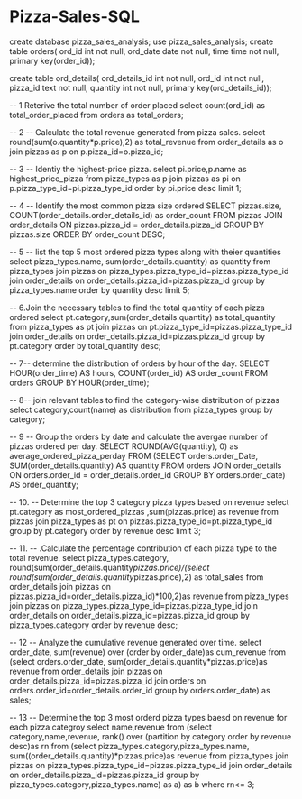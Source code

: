# Pizza-Sales-SQL
create database pizza_sales_analysis;
use pizza_sales_analysis;
create table orders(
ord_id int not null,
ord_date date not null,
time time not null,
primary key(order_id));

create table ord_details(
ord_details_id int not null,
ord_id int not null,
pizza_id text not null,
quantity int not null,
primary key(ord_details_id));


-- 1 Reterive the total number of order placed
select count(ord_id) as total_order_placed from orders
 as total_orders;

-- 2 -- Calculate the total revenue generated from pizza sales.
select round(sum(o.quantity*p.price),2) as total_revenue
from order_details as o join
pizzas as p on p.pizza_id=o.pizza_id; 


-- 3 -- Identiy the highest-price pizza.
 select pi.price,p.name as highest_price_pizza
 from pizza_types as p
 join pizzas as pi 
 on p.pizza_type_id=pi.pizza_type_id 
 order by pi.price desc
 limit 1;
 
 -- 4 -- Identify the most common pizza size ordered 
SELECT 
    pizzas.size, COUNT(order_details.order_details_id) as order_count
FROM
    pizzas
        JOIN
    order_details ON pizzas.pizza_id = order_details.pizza_id
GROUP BY pizzas.size
ORDER BY order_count DESC;

-- 5 
-- list the top 5 most ordered pizza types along with theier quantities
 select pizza_types.name,
 sum(order_details.quantity) as quantity
 from pizza_types join pizzas
 on pizza_types.pizza_type_id=pizzas.pizza_type_id
 join order_details on
 order_details.pizza_id=pizzas.pizza_id
 group by pizza_types.name order by quantity desc limit 5;
 
 -- 6.Join the necessary tables to find the total quantity of each pizza ordered
select pt.category,sum(order_details.quantity) as total_quantity
from pizza_types as pt
join pizzas
on pt.pizza_type_id=pizzas.pizza_type_id
join order_details
on order_details.pizza_id=pizzas.pizza_id
group by pt.category order by total_quantity desc;
 
 -- 7-- determine the distribution of orders by hour of the day.
SELECT 
    HOUR(order_time) AS hours, COUNT(order_id) AS order_count
FROM
    orders
GROUP BY HOUR(order_time);

-- 8-- join relevant tables to find the category-wise distribution of pizzas
select category,count(name) as distribution from pizza_types
group by category;

-- 9 -- Group the orders by date and calculate the avergae number of pizzas ordered per day.
SELECT 
    ROUND(AVG(quantity), 0) as average_ordered_pizza_perday
FROM
    (SELECT 
        orders.order_Date, SUM(order_details.quantity) AS quantity
    FROM
        orders
    JOIN order_details ON orders.order_id = order_details.order_id
    GROUP BY orders.order_date) AS order_quantity; 
    
-- 10. 
-- Determine the top 3 category pizza types based on revenue
select pt.category as most_ordered_pizzas ,sum(pizzas.price) as revenue
from pizzas join pizza_types as pt
on pizzas.pizza_type_id=pt.pizza_type_id
group by pt.category order by revenue desc limit 3; 

-- 11.
-- .Calculate the percentage contribution of each pizza type to the total revenue.
select pizza_types.category,
round(sum(order_details.quantity*pizzas.price)/(select 
round(sum(order_details.quantity*pizzas.price),2) as total_sales
from order_details
join pizzas
on pizzas.pizza_id=order_details.pizza_id)*100,2)as revenue
from pizza_types join pizzas on
pizza_types.pizza_type_id=pizzas.pizza_type_id
join order_details on order_details.pizza_id=pizzas.pizza_id
group by pizza_types.category order by revenue desc;


-- 12 -- Analyze the cumulative revenue generated over time.
select order_date,
sum(revenue) over (order by order_date)as cum_revenue
from
(select orders.order_date,
sum(order_details.quantity*pizzas.price)as revenue 
from order_details join pizzas
on order_details.pizza_id=pizzas.pizza_id
join orders 
on orders.order_id=order_details.order_id
group by orders.order_date) as sales;


-- 13 -- Determine the top 3 most orderd pizza types  baesd on revenue for each pizza categroy
select name,revenue from
(select category,name,revenue,
rank() over (partition by category order by revenue desc)as rn
from 
(select pizza_types.category,pizza_types.name,
sum((order_details.quantity)*pizzas.price)as revenue
from pizza_types join pizzas
on pizza_types.pizza_type_id=pizzas.pizza_type_id
join order_details
on order_details.pizza_id=pizzas.pizza_id
group by pizza_types.category,pizza_types.name) as a) as b
where rn<= 3;
